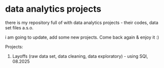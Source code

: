 # data analytics projects
there is my repository full of with data analytics projects - their codes, data set files a.s.o.

i am going to update, add some new projects. Come back again & enjoy it :)


Projects:
1. Layoffs (raw data set, data cleaning, data exploratory) - using SQl, 08.2025
